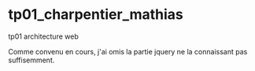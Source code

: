 # tp01_charpentier_mathias
tp01 architecture web


Comme convenu en cours, j'ai omis la partie jquery ne la connaissant pas suffisemment. 
